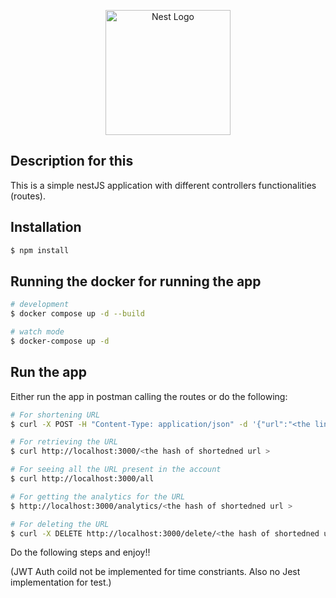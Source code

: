 <p align="center">
  <a href="http://nestjs.com/" target="blank"><img src="https://nestjs.com/img/logo-small.svg" width="200" alt="Nest Logo" /></a>
</p>

[circleci-image]: https://img.shields.io/circleci/build/github/nestjs/nest/master?token=abc123def456
[circleci-url]: https://circleci.com/gh/nestjs/nest


## Description for this 

This is a simple nestJS application with different controllers functionalities (routes).

## Installation

```bash
$ npm install
```

## Running the docker for running the app 

```bash
# development
$ docker compose up -d --build

# watch mode
$ docker-compose up -d

```

## Run the app

Either run the app in postman calling the routes or do the following:

```bash
# For shortening URL
$ curl -X POST -H "Content-Type: application/json" -d '{"url":"<the link>"}' http://localhost:3000/shorten

# For retrieving the URL 
$ curl http://localhost:3000/<the hash of shortedned url >

# For seeing all the URL present in the account
$ curl http://localhost:3000/all

# For getting the analytics for the URL 
$ http://localhost:3000/analytics/<the hash of shortedned url >

# For deleting the URL 
$ curl -X DELETE http://localhost:3000/delete/<the hash of shortedned url >
```

Do the following steps and enjoy!!

(JWT Auth coild not be implemented for time constriants. Also no Jest implementation for test.)
